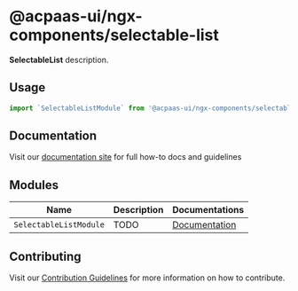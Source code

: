 # @acpaas-ui/ngx-components/selectable-list

**SelectableList** description.

## Usage

```javascript
import `SelectableListModule` from '@acpaas-ui/ngx-components/selectable-list'`;
```

## Documentation

Visit our [documentation site](https://acpaas-ui.digipolis.be/) for full how-to docs and guidelines

## Modules

| Name         | Description | Documentations |
| -----------  | ------ | -------------------------- |
| `SelectableListModule` | TODO | [Documentation](./src/lib/selectable-list/README.md)

## Contributing

Visit our [Contribution Guidelines](./contribute.md) for more information on how to contribute.
